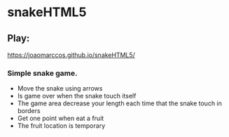 # snakeHTML5
## Play:
https://joaomarccos.github.io/snakeHTML5/

### Simple snake game.

- Move the snake using arrows
- Is game over when the snake touch itself
- The game area decrease your length each time that the snake touch in borders
- Get one point when eat a fruit
- The fruit location is temporary
